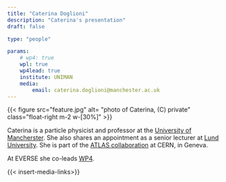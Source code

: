 ```yaml
---
title: "Caterina Doglioni"
description: "Caterina's presentation"
draft: false

type: "people"

params:
    # wp4: true
    wpl: true
    wp4lead: true
    institute: UNIMAN
    media:
        email: caterina.doglioni@manchester.ac.uk
---
```

{{< figure src="feature.jpg" alt= "photo of Caterina, (C) private" class="float-right m-2 w-[30%]" >}} 

Caterina is a particle physicist and professor at the [University of Mancherster](https://www.manchester.ac.uk). She also shares an appointment as a senior lecturer at [Lund University](https://www.lunduniversity.lu.se).
She is part of the [ATLAS collaboration](https://atlas.cern) at CERN, in Geneva.

At EVERSE she co-leads [WP4](/workpackages/04_pilots_and_drivers/). 

{{< insert-media-links>}}